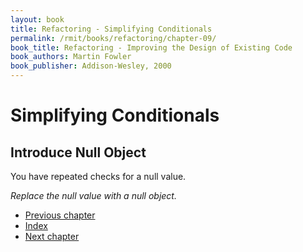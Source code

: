 ```yaml
---
layout: book
title: Refactoring - Simplifying Conditionals
permalink: /rmit/books/refactoring/chapter-09/
book_title: Refactoring - Improving the Design of Existing Code
book_authors: Martin Fowler
book_publisher: Addison-Wesley, 2000
---
```


# Simplifying Conditionals

## Introduce Null Object

You have repeated checks for a null value.

_Replace the null value with a null object._


<nav class="nav-chapters">
	<ul>
		<li class="prev-chapter"><a href="../chapter-08/">Previous chapter</a></li>
		<li class="index"><a href="../index.html">Index</a></li>		
		<li class="next-chapter"><a href="../chapter-10/">Next chapter</a></li>
	</ul>
</nav>